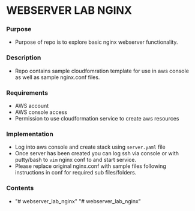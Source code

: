 # WEBSERVER LAB NGINX

### Purpose
- Purpose of repo is to explore basic nginx webserver functionality.  

### Description
- Repo contains sample cloudfomration template for use in aws console as well as sample nginx.conf files.

### Requirements
- AWS account
- AWS console access
- Permission to use cloudformation service to create aws resources

### Implementation
- Log into aws console and create stack using `server.yaml` file
- Once server has been created you can log ssh via console or with putty/bash to `vim` nginx conf to and start service.
- Please replace original nginx.conf with sample files following instructions in conf for required sub files/folders.

### Contents
- "# webserver_lab_nginx" 
"# webserver_lab_nginx" 
